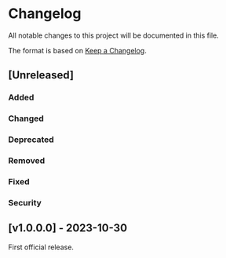 # Changelog

All notable changes to this project will be documented in this file.

The format is based on [Keep a Changelog](https://keepachangelog.com/en/1.1.0/).

## [Unreleased]

### Added
### Changed
### Deprecated
### Removed
### Fixed
### Security

## [v1.0.0.0] - 2023-10-30

First official release.
